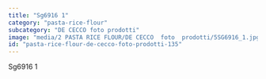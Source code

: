 ```yaml
---
title: "Sg6916 1"
category: "pasta-rice-flour"
subcategory: "DE CECCO foto prodotti"
image: "media/2 PASTA RICE FLOUR/DE CECCO  foto  prodotti/5SG6916_1.jpg"
id: "pasta-rice-flour-de-cecco-foto-prodotti-135"
---
```


Sg6916 1
